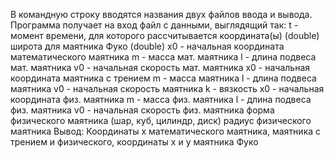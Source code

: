 В командную строку вводятся названия двух файлов ввода и вывода.
Программа получает на вход файл с данными, выглядящий так:
t - момент времени, для которого рассчитывается координата(ы) (double)
широта для маятника Фуко (double)
x0 - начальная координата математического маятника
m - масса мат. маятника
l - длина подвеса мат. маятника
v0 - начальная скорость мат. маятника
x0 - начальная координата маятника с трением
m - масса маятника
l - длина подвеса маятника
v0 - начальная скорость маятника
k - вязкость
x0 - начальная координата физ. маятника
m - масса физ. маятника
l - длина подвеса физ. маятника
v0 - начальная скорость физ. маятника
форма физического маятника (шар, куб, цилиндр, диск)
радиус физического маятника 
Вывод:
Координаты x математического маятника, маятника с трением и физического, координаты x и y маятника Фуко
